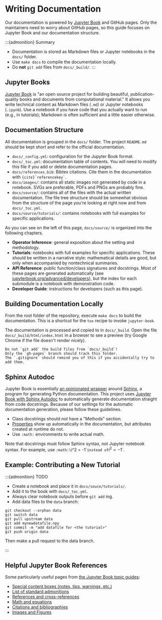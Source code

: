 # Writing Documentation

Our documentation is powered by [Jupyter Book](https://jupyterbook.org/intro.html) and GitHub pages.
Only the maintainers need to worry about GitHub pages, so this guide focuses on Jupyter Book and our documentation structure.

:::{admonition} Summary

- Documentation is stored as Markdown files or Jupyter notebooks in the `docs/` folder.
- Use `make docs` to compile the documentation locally.
- Do **not** `git add` files from `docs/_build/`.
:::

## Jupyter Books

[Jupyter Book](https://jupyterbook.org/intro.html) is "an open source project for building beautiful, publication-quality books and documents from computational material."
It allows you write technical content as Markdown files (`.md`) or Jupyter notebooks (`.ipynb`).
Use a notebook if you have code that you actually want to run (e.g., in tutorials); Markdown is often sufficient and a little easier otherwise.

## Documentation Structure

All documentation is grouped in the `docs/` folder.
The project `README.md` should be kept short and refer to the official documentation.

- `docs/_config.yml`: configuration for the Jupyter Book format.
- `docs/_toc.yml`: documentation table of contents. You will need to modify this file if you add or delete documentation pages.
- `docs/references.bib`: Bibtex citations. Cite them in the documentation with `` {cite}`referencekey` ``.
- `docs/images/`: contains all static images not generated by code in a notebook. SVGs are preferable, PDFs and PNGs are probably fine.
- `docs/source/`: contains all of the files with the actual written documentation. The file tree structure should be somewhat obvious from the structure of the page you're looking at right now and from `docs/_toc.yml`.
- `docs/source/tutorials/`: contains notebooks with full examples for specific applications.

As you can see on the left of this page, `docs/source/` is organized into the following chapters.

- **Operator Inference**: general exposition about the setting and methodology.
- **Tutorials**: notebooks with full examples for specific applications. These should be written in a narrative style: mathematical details are good, but only when accompanied by nontechnical summaries.
- **API Reference**: public function/class signatures and docstrings. Most of these pages are generated automatically (see [jupyterbook.org/advanced/developers](https://jupyterbook.org/advanced/developers.html)), but the index for each submodule is a notebook with demonstration code.
- **Developer Guide**: instructions for developers (such as this page).

## Building Documentation Locally

From the root folder of the repository, execute `make docs` to build the documentation.
This is a shortcut for the `tox` recipe to invoke `jupyter-book`.

The documentation is processed and copied to in `docs/_build`.
Open the file `docs/_build/html/index.html` in a browser to see a preview (try Google Chrome if the file doesn't render nicely).

```{attention}
Do not `git add` the build files from `docs/_build`!
Only the `gh-pages` branch should track this folder.
The `.gitignore` should remind you of this if you accidentally try to add them.
```

## Sphinx Autodoc

Jupyter Book is essentially [an opinionated wrapper](https://jupyterbook.org/en/stable/explain/sphinx.html) around [Sphinx](https://www.sphinx-doc.org/en/master/), a program for generating Python documentation.
This project uses [Jupyter Book with Sphinx Autodoc](https://jupyterbook.org/en/stable/advanced/developers.html) to automatically generate documentation straight from code docstrings.
Because of our settings for the automatic documentation generation, please follow these guidelines.

- Class docstrings should _not_ have a "Methods" section.
- [Properties](https://docs.python.org/3/library/functions.html#property) show up automatically in the documentation, but attributes created at runtime do not.
- Use `:math:` environments to write actual math.

Note that docstrings must follow Sphinx syntax, not Jupyter notebook syntax.
For example, use `:math:\`i^2 = -1\`` instead of `$i^2 = -1$`.

## Example: Contributing a New Tutorial

:::{admonition} TODO

- Create a notebook and place it in `docs/souce/tutorials/`.
- Add it to the book with `docs/_toc.yml`.
- Always clear notebook outputs before `git add` ing.
- Add data files to the `data` branch:

```shell
git checkout --orphan data
git switch data
git pull upstream data
git add mynewdatafile.npy
git commit -m "add datafile for <the tutorial>"
git push origin data
```

Then make a pull request to the data branch.

:::

## Helpful Jupyter Book References

Some particularly useful pages from [the Jupyter Book topic guides](https://jupyterbook.org/intro.html):

- [Special content boxes (notes, tips, warnings, etc.)](https://jupyterbook.org/content/content-blocks.html)
- [List of standard admonitions](https://sphinx-book-theme.readthedocs.io/en/latest/reference/kitchen-sink/paragraph-markup.html#admonitions)
- [References and cross-references](https://jupyterbook.org/content/references.html)
- [Math and equations](https://jupyterbook.org/content/math.html)
- [Citations and bibliographies](https://jupyterbook.org/content/citations.html)
- [Images and Figures](https://jupyterbook.org/content/figures.html)
